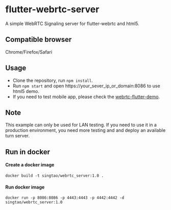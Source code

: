 # flutter-webrtc-server
A simple WebRTC Signaling server for flutter-webrtc and html5.

## Compatible browser
Chrome/Firefox/Safari

## Usage
- Clone the repository, run `npm install`.  
- Run `npm start` and open https://your_sever_ip_or_domain:8086 to use html5 demo. 
- If you need to test mobile app, please check the [webrtc-flutter-demo](https://github.com/cloudwebrtc/flutter-webrtc-demo). 

## Note
This example can only be used for LAN testing. If you need to use it in a production environment, you need more testing and and deploy an available turn server.


## Run in docker
#### Create a docker image
`docker build -t singtao/webrtc_server:1.0 .`
#### Run docker image
`docker run -p 8086:8086 -p 4443:4443 -p 4442:4442 -d singtao/webrtc_server:1.0`